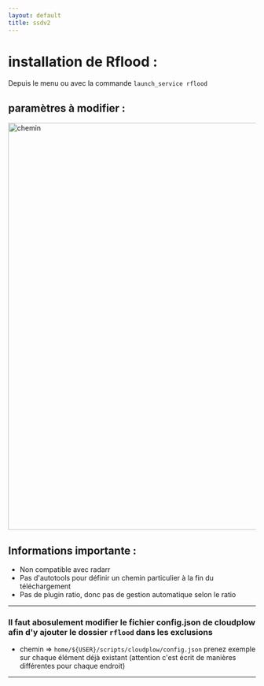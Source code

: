 ```yaml
---
layout: default
title: ssdv2
---
```

# installation de Rflood :

Depuis le menu ou avec la commande `launch_service rflood`  

## paramètres à modifier :  

<img width="828" alt="chemin" src="https://user-images.githubusercontent.com/64525827/149654327-93ebf2b6-de91-42a4-be70-5139719bd5b1.png">

## Informations importante :  

* Non compatible avec radarr  
* Pas d'autotools pour définir un chemin particulier à la fin du téléchargement  
* Pas de plugin ratio, donc pas de gestion automatique selon le ratio  


***

### Il faut abosulement modifier le fichier config.json de cloudplow afin d'y ajouter le dossier `rflood` dans les exclusions  

* chemin => `home/${USER}/scripts/cloudplow/config.json` 
prenez exemple sur chaque élément déjà existant (attention c'est écrit de manières différentes pour chaque endroit)
***



